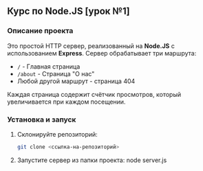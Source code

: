 ## Курс по Node.JS [урок №1]

### Описание проекта

Это простой HTTP сервер, реализованный на **Node.JS** с использованием **Express**. Сервер обрабатывает три маршрута:
- `/` - Главная страница
- `/about` - Страница "О нас"
- Любой другой маршрут - страница 404

Каждая страница содержит счётчик просмотров, который увеличивается при каждом посещении.

### Установка и запуск

1. Склонируйте репозиторий:
   ```bash
   git clone <ссылка-на-репозиторий>
   ```
2. Запустите сервер из папки проекта:
   node server.js